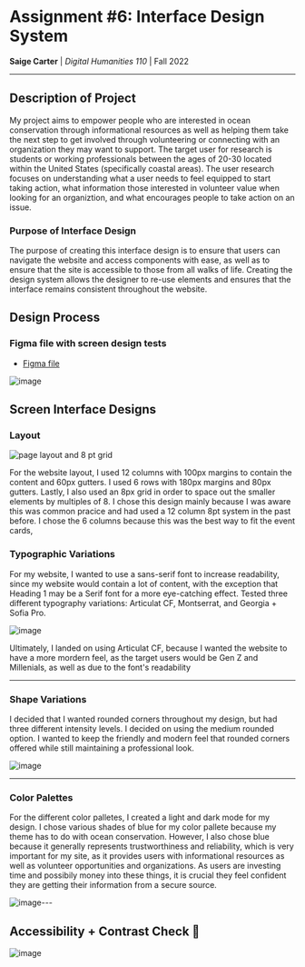# Assignment #6: Interface Design System

**Saige Carter** | *Digital Humanities 110* | Fall 2022

---

## Description of Project

My project aims to empower people who are interested in ocean conservation through informational resources as well as helping them take the next step to get involved through volunteering or connecting with an organization they may want to support. The target user for research is students or working professionals between the ages of 20-30 located within the United States (specifically coastal areas). The user research focuses on understanding what a user needs to feel equipped to start taking action, what information those interested in volunteer value when looking for an organiztion, and what encourages people to take action on an issue. 

### Purpose of Interface Design

The purpose of creating this interface design is to ensure that users can navigate the website and access components with ease, as well as to ensure that the site is accessible to those from all walks of life. Creating the design system allows the designer to re-use elements and ensures that the interface remains consistent throughout the website.


## Design Process


### Figma file with screen design tests

- [Figma file](https://www.figma.com/file/5NoGqaNDHa1VeuJeQk0gkR/DH110---assignment-6?node-id=0%3A1)

![image](https://user-images.githubusercontent.com/114601961/200874026-c77553d9-816b-47be-bf4b-d3a4cebfb48d.png)


## Screen Interface Designs 

### Layout

![page layout and 8 pt grid](https://user-images.githubusercontent.com/114601961/200874306-69bb0add-c720-472a-b537-daf66794a726.png)

For the website layout, I used 12 columns with 100px margins to contain the content and 60px gutters. I used 6 rows with 180px margins and 80px gutters. Lastly, I also used an 8px grid in order to space out the smaller elements by multiples of 8. I chose this design mainly because I was aware this was common pracice and had used a 12 column 8pt system in the past before. I chose the 6 columns because this was the best way to fit the event cards,

### Typographic Variations

For my website, I wanted to use a sans-serif font to increase readability, since my website would contain a lot of content, with the exception that Heading 1 may be a Serif font for a more eye-catching effect. Tested three different typography variations: Articulat CF, Montserrat, and Georgia + Sofia Pro.

![image](https://user-images.githubusercontent.com/114601961/200879341-d9325ec9-dbda-4538-9d41-169d27eda17b.png)

Ultimately, I landed on using Articulat CF, because I wanted the website to have a more mordern feel, as the target users would be Gen Z and Millenials, as well as due to the font's readability

---

### Shape Variations

I decided that I wanted rounded corners throughout my design, but had three different intensity levels. I decided on using the medium rounded option. I wanted to keep the friendly and modern feel that rounded corners offered while still maintaining a professional look.

![image](https://user-images.githubusercontent.com/114601961/200877931-0fad56a6-1759-4b77-bd86-85fca54b5ebe.png)

---

### Color Palettes

For the different color palletes, I created a light and dark mode for my design. I chose various shades of blue for my color pallete because my theme has to do with ocean conservation. However, I also chose blue because it generally represents trustworthiness and reliability, which is very important for my site, as it provides users with informational resources as well as volunteer opportunities and organizations. As users are investing time and possibily money into these things, it is crucial they feel confident they are getting their information from a secure source. 

![image](https://user-images.githubusercontent.com/114601961/200878176-72455a66-98fd-4399-a5a5-a521821eb768.png)---

## Accessibility + Contrast Check 📐

![image](https://user-images.githubusercontent.com/114601961/200878278-fd060e94-feae-47a9-86bf-428088e1bf4d.png)

